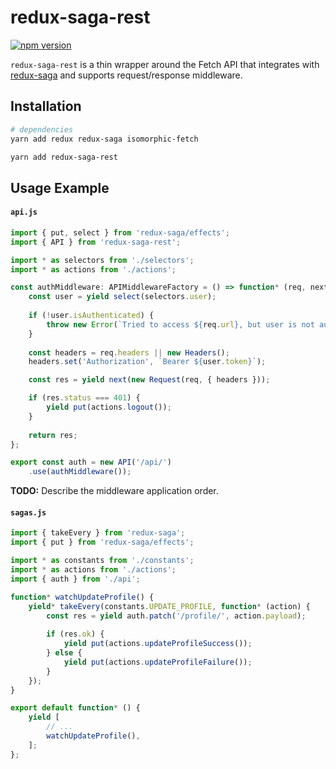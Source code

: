 # redux-saga-rest

[![npm version](https://img.shields.io/npm/v/redux-saga-rest.svg?style=flat-square)](https://www.npmjs.com/package/redux-saga-rest)

`redux-saga-rest` is a thin wrapper around the Fetch API that integrates with [redux-saga](https://github.com/yelouafi/redux-saga) and supports request/response middleware.

## Installation

```sh
# dependencies
yarn add redux redux-saga isomorphic-fetch

yarn add redux-saga-rest
```

## Usage Example

#### `api.js`

```javascript
import { put, select } from 'redux-saga/effects';
import { API } from 'redux-saga-rest';

import * as selectors from './selectors';
import * as actions from './actions';

const authMiddleware: APIMiddlewareFactory = () => function* (req, next) {
    const user = yield select(selectors.user);
    
    if (!user.isAuthenticated) {
        throw new Error(`Tried to access ${req.url}, but user is not authenticated.`);
    }
    
    const headers = req.headers || new Headers();
    headers.set('Authorization', `Bearer ${user.token}`);

    const res = yield next(new Request(req, { headers }));

    if (res.status === 401) {
        yield put(actions.logout());
    }
    
    return res;
};

export const auth = new API('/api/')
    .use(authMiddleware());
```

**TODO:** Describe the middleware application order.

#### `sagas.js`

```javascript
import { takeEvery } from 'redux-saga';
import { put } from 'redux-saga/effects';

import * as constants from './constants';
import * as actions from './actions';
import { auth } from './api';

function* watchUpdateProfile() {
    yield* takeEvery(constants.UPDATE_PROFILE, function* (action) {
        const res = yield auth.patch('/profile/', action.payload);
        
        if (res.ok) {
            yield put(actions.updateProfileSuccess());
        } else {
            yield put(actions.updateProfileFailure());
        }
    });
}

export default function* () {
    yield [
        // ...
        watchUpdateProfile(),
    ];
};
```
